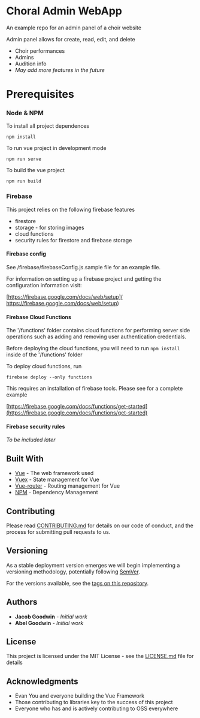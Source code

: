# Choral Admin WebApp

An example repo for an admin panel of a choir website

Admin panel allows for create, read, edit, and delete
* Choir performances
* Admins
* Audition info
* _May add more features in the future_

# Prerequisites

### Node & NPM 

To install all project dependences

`npm install`

To run vue project in development mode

`
npm run serve
`

To build the vue project

`npm run build`

### Firebase

This project relies on the following firebase features
* firestore
* storage - for storing images
* cloud functions
* security rules for firestore and firebase storage

#### Firebase config
 See /firebase/firebaseConfig.js.sample file for an example file. 

 For information on setting up a firebase project and getting the configuration information visit:

 [https://firebase.google.com/docs/web/setup]( https://firebase.google.com/docs/web/setup)

#### Firebase Cloud Functions

The '/functions' folder contains cloud functions for performing server side operations such as adding and removing user authentication credentials.

Before deploying the cloud functions, you will need to run `npm install` inside of the '/functions' folder

To deploy cloud functions, run

`firebase deploy --only functions`

This requires an installation  of firebase tools. Please see for a complete example

[https://firebase.google.com/docs/functions/get-started](https://firebase.google.com/docs/functions/get-started)

#### Firebase security rules
_To be included later_

## Built With

* [Vue](https://vuejs.org/) - The web framework used
* [Vuex](https://github.com/vuejs/vuex) - State management for Vue
* [Vue-router](https://github.com/vuejs/vue-router) - Routing management for Vue
* [NPM](https://www.npmjs.com/) - Dependency Management

## Contributing

Please read [CONTRIBUTING.md](CONTRIBUTING.md) for details on our code of conduct, and the process for submitting pull requests to us.

## Versioning

As a stable deployment version emerges we will begin implementing a versioning methodology, potentially following [SemVer](http://semver.org/).

For the versions available, see the [tags on this repository](https://github.com/your/project/tags).

## Authors

* **Jacob Goodwin** - *Initial work*
* **Abel Goodwin** - *Initial work*



## License

This project is licensed under the MIT License - see the [LICENSE.md](LICENSE.md) file for details

## Acknowledgments

* Evan You and everyone building the Vue Framework
* Those contributing to libraries key to the success of this project
* Everyone who has and is actively contributing to OSS everywhere

